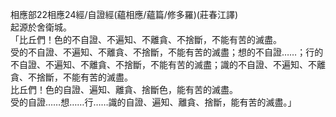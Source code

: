 相應部22相應24經/自證經(蘊相應/蘊篇/修多羅)(莊春江譯)  
起源於舍衛城。  
「比丘們！色的不自證、不遍知、不離貪、不捨斷，不能有苦的滅盡。  
受的不自證、不遍知、不離貪、不捨斷，不能有苦的滅盡；想的不自證……；行的不自證、不遍知、不離貪、不捨斷，不能有苦的滅盡；識的不自證、不遍知、不離貪、不捨斷，不能有苦的滅盡。  
比丘們！色的自證、遍知、離貪、捨斷色，能有苦的滅盡。  
受的自證……想……行……識的自證、遍知、離貪、捨斷，能有苦的滅盡。」  
  
  
